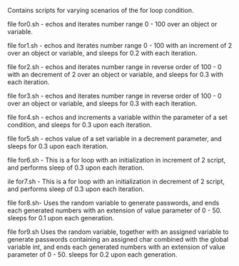 Contains scripts for varying scenarios of the for loop condition.

file for0.sh - echos and iterates number range 0 - 100 over an object or variable.

file for1.sh - echos and iterates number range 0 - 100 with an increment of 2 over an object or variable, and sleeps for 0.2 with each iteration.

file for2.sh - echos and iterates number range in reverse order of 100 - 0 with an decrement of 2 over an object or variable, and sleeps for 0.3 with each iteration.

file for3.sh - echos and iterates number range in reverse order of 100 - 0 over an object or variable, and sleeps for 0.3 with each iteration.

file for4.sh - echos and increments a variable within the parameter of a set condition, and sleeps for 0.3 upon each iteration.

file for5.sh - echos value of a set variable in a decrement parameter, and sleeps for 0.3 upon each iteration.

file for6.sh - This is a for loop with an initialization in increment of 2 script, and performs sleep of 0.3 upon each iteration.

ile for7.sh - This is a for loop with an initialization in decrement of 2 script, and performs sleep of 0.3 upon each iteration.

file for8.sh- Uses the random variable to generate passwords, and ends each generated numbers with an extension of value parameter of 0 - 50. sleeps for 0.1 upon each generation.

file for9.sh Uses the random variable, together with an assigned variable to generate passwords containing an assigned char combined with the global variable int, and ends each generated numbers with an extension of value parameter of 0 - 50. sleeps for 0.2 upon each generation.
